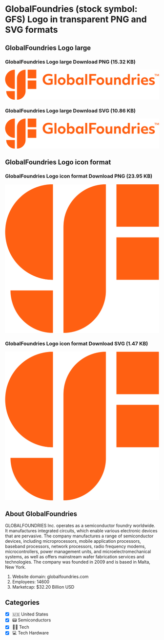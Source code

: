 # GlobalFoundries (stock symbol: GFS) Logo in transparent PNG and SVG formats

## GlobalFoundries Logo large

### GlobalFoundries Logo large Download PNG (15.32 KB)

![GlobalFoundries Logo large Download PNG (15.32 KB)](/img/orig/GFS_BIG-08ec11e9.png)

### GlobalFoundries Logo large Download SVG (10.86 KB)

![GlobalFoundries Logo large Download SVG (10.86 KB)](/img/orig/GFS_BIG-3254e3df.svg)

## GlobalFoundries Logo icon format

### GlobalFoundries Logo icon format Download PNG (23.95 KB)

![GlobalFoundries Logo icon format Download PNG (23.95 KB)](/img/orig/GFS-1a94c951.png)

### GlobalFoundries Logo icon format Download SVG (1.47 KB)

![GlobalFoundries Logo icon format Download SVG (1.47 KB)](/img/orig/GFS-1df09eb5.svg)

## About GlobalFoundries

GLOBALFOUNDRIES Inc. operates as a semiconductor foundry worldwide. It manufactures integrated circuits, which enable various electronic devices that are pervasive. The company manufactures a range of semiconductor devices, including microprocessors, mobile application processors, baseband processors, network processors, radio frequency modems, microcontrollers, power management units, and microelectromechanical systems, as well as offers mainstream wafer fabrication services and technologies. The company was founded in 2009 and is based in Malta, New York.

1. Website domain: globalfoundries.com
2. Employees: 14600
3. Marketcap: $32.20 Billion USD


## Categories
- [x] 🇺🇸 United States
- [x] 📟 Semiconductors
- [x] 👩‍💻 Tech
- [x] 💻 Tech Hardware
